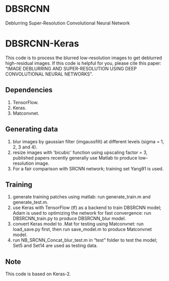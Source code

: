 # DBSRCNN
Deblurring Super-Resolution Convolutional Neural Network

# DBSRCNN-Keras

This code is to process the blurred low-resolution images to get deblurred high-residual images.
If this code is helpful for you, please cite this paper: "IMAGE DEBLURRING AND SUPER-RESOLUTION USING DEEP CONVOLUTIONAL NEURAL NETWORKS".

## Dependencies

1. TensorFlow.
2. Keras.
3. Matconvnet.  

## Generating data

1. blur images by gaussian filter (imgaussfilt) at different levels (sigma = 1, 2, 3 and 4).
2. resize images with 'bicubic' function using upscaling factor = 3, published papers recently generally use Matlab to produce low-resolution image.
3. For a fair comparison with SRCNN network; training set Yang91 is used.

## Training

1. generate training patches using matlab: run generate_train.m and generate_test.m.
2. use Keras with TensorFlow (tf) as a backend to train DBSRCNN model; Adam is used to optimizing the network for fast convergence: run DBSRCNN_train.py to produce DBSRCNN_blur model. 
3. convert Keras model to .Mat for testing using Matconvnet: run load_save.py first, then run save_model.m to produce Matconvnet model. 
4. run NB_SRCNN_Concat_blur_test.m in “test” folder to test the model; Set5 and Set14 are used as testing data.


##  Note
This code is based on Keras-2.
